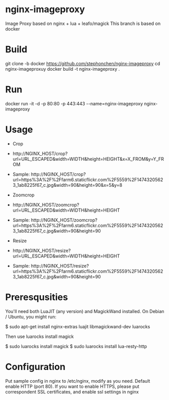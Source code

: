 # nginx-imageproxy
  Image Proxy based on nginx + lua + leafo/magick
  This branch is based on docker

# Build
  git clone -b docker https://github.com/stephonchen/nginx-imageproxy
  cd nginx-imageproxuy
  docker build -t nginx-imageproxy .

# Run
  docker run -it -d -p 80:80 -p 443:443 --name=nginx-imageproxy nginx-imageproxy

# Usage
  * Crop
   * http://NGINX_HOST/crop?url=URL_ESCAPED&width=WIDTH&height=HEIGHT&x=X_FROM&y=Y_FROM
   * Sample: http://NGINX_HOST/crop?url=https%3A%2F%2Ffarm6.staticflickr.com%2F5559%2F14743205623_1ab8225f67_c.jpg&width=90&height=90&x=5&y=8

  * Zoomcrop
   * http://NGINX_HOST/zoomcrop?url=URL_ESCAPED&width=WIDTH&height=HEIGHT
   * Sample: http://NGINX_HOST/zoomcrop?url=https%3A%2F%2Ffarm6.staticflickr.com%2F5559%2F14743205623_1ab8225f67_c.jpg&width=90&height=90

  * Resize
   * http://NGINX_HOST/resize?url=URL_ESCAPED&width=WIDTH&height=HEIGHT
   * Sample: http://NGINX_HOST/resize?url=https%3A%2F%2Ffarm6.staticflickr.com%2F5559%2F14743205623_1ab8225f67_c.jpg&width=90&height=90

# Preresqusities
  You'll need both LuaJIT (any version) and MagickWand installed.
  On Debian / Ubuntu, you might run:

  $ sudo apt-get install nginx-extras luajit libmagickwand-dev luarocks

  Then use luarocks install magick

  $ sudo luarocks install magick
  $ sudo luarocks install lua-resty-http

# Configuration
  Put sample config in nginx to /etc/nginx, modify as you need.
  Default enable HTTP (port 80).
  If you want to enable HTTPS, please put correspondent SSL certificates, and enable ssl settings in nginx 
